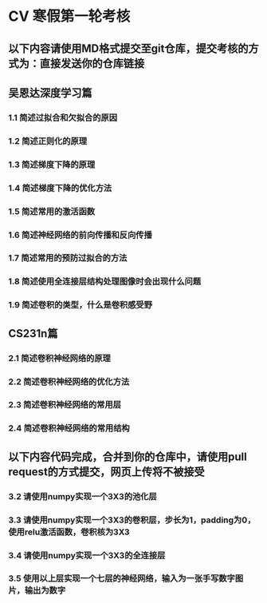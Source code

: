 # CV 寒假第一轮考核
##  以下内容请使用MD格式提交至git仓库，提交考核的方式为：直接发送你的仓库链接
##  吴恩达深度学习篇
### 1.1 简述过拟合和欠拟合的原因
### 1.2 简述正则化的原理
### 1.3 简述梯度下降的原理
### 1.4 简述梯度下降的优化方法
### 1.5 简述常用的激活函数
### 1.6 简述神经网络的前向传播和反向传播
### 1.7 简述常用的预防过拟合的方法
### 1.8 简述使用全连接层结构处理图像时会出现什么问题
### 1.9 简述卷积的类型，什么是卷积感受野

## CS231n篇
### 2.1 简述卷积神经网络的原理 
### 2.2 简述卷积神经网络的优化方法
### 2.3 简述卷积神经网络的常用层
### 2.4 简述卷积神经网络的常用结构

## 以下内容代码完成，合并到你的仓库中，请使用pull request的方式提交，网页上传将不被接受

### 3.2 请使用numpy实现一个3X3的池化层
### 3.3 请使用numpy实现一个3X3的卷积层，步长为1，padding为0，使用relu激活函数，卷积核为3X3
### 3.4 请使用numpy实现一个3X3的全连接层
### 3.5 使用以上层实现一个七层的神经网络，输入为一张手写数字图片，输出为数字

